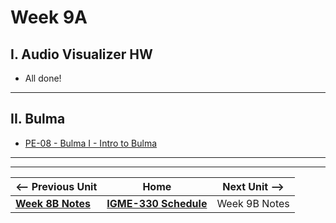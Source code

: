 # Week 9A

## I. Audio Visualizer HW
- All done!

<hr>

## II. Bulma
- [PE-08 - Bulma I - Intro to Bulma](../pe/pe-08.md) 
 
<hr><hr>


| <-- Previous Unit | Home | Next Unit -->
| --- | --- | --- 
| [**Week 8B Notes**](08B.md)  |  [**IGME-330 Schedule**](../schedule.md) | Week 9B Notes
